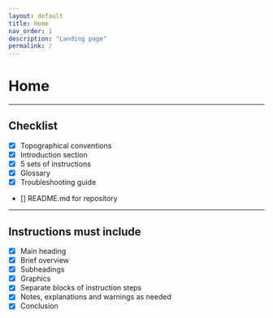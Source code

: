 ```yaml
---
layout: default
title: Home
nav_order: 1
description: "Landing page"
permalink: /
---
```


# Home

---

## Checklist

* [x] Topographical conventions
* [x] Introduction section
* [x] 5 sets of instructions
* [x] Glossary
* [x] Troubleshooting guide
* [] README.md for repository

---

## Instructions must include

* [x] Main heading
* [x] Brief overview
* [x] Subheadings
* [x] Graphics
* [x] Separate blocks of instruction steps
* [x] Notes, explanations and warnings as needed
* [x] Conclusion
